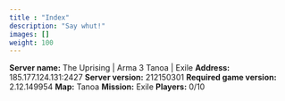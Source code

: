 ```yaml
---
title : "Index"
description: "Say whut!"
images: []
weight: 100
---
```



**Server name:** The Uprising | Arma 3 Tanoa | Exile
**Address:** 185.177.124.131:2427
**Server version:** 212150301
**Required game version:** 2.12.149954
**Map:** Tanoa
**Mission:** Exile
**Players:** 0/10
